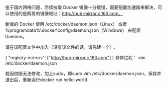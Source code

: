 鉴于国内网络问题，后续拉取 Docker 镜像十分缓慢，需要配置加速器来解决，可以使用的是网易的镜像地址：http://hub-mirror.c.163.com。


新版的 Docker 使用 /etc/docker/daemon.json（Linux） 或者 %programdata%\docker\config\daemon.json（Windows） 来配置 Daemon。

请在该配置文件中加入（没有该文件的话，请先建一个）：

{
  "registry-mirrors": ["http://hub-mirror.c.163.com"]
}
具体过程：
vim /etc/docker/daemon.json

若因权限无法修改，加上sudo，即sudo vim /etc/docker/daemon.json，保存并退出后，重新运行docker run hello-world





